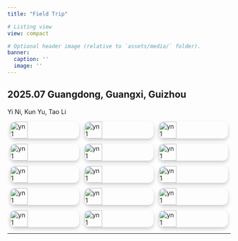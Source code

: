 ```yaml
---
title: "Field Trip"

# Listing view
view: compact

# Optional header image (relative to `assets/media/` folder).
banner:
  caption: ''
  image: ''
---
```



## **2025.07 Guangdong, Guangxi, Guizhou**
Yi Ni, Kun Yu, Tao Li

<style>
.gallery {
  display: flex;
  flex-wrap: wrap;
  gap: 12px;
  justify-content: center;
}
.gallery img {
  width: calc(33.333% - 12px);
  max-width: 100%;
  border-radius: 12px;
  box-shadow: 0 4px 8px rgba(0,0,0,0.2);
  transition: transform 0.3s;
}
@media (max-width: 768px) {
  .gallery img {
    width: calc(50% - 12px);
  }
}
@media (max-width: 500px) {
  .gallery img {
    width: 100%;
  }
}
.gallery img:hover {
  transform: scale(1.03);
}
</style>

<div class="gallery">
  <img src="/images/fieldtrip/2025-guangxi/1.jpg" alt="yn 1">
  <img src="/images/fieldtrip/2025-guangxi/2.jpg" alt="yn 1">
  <img src="/images/fieldtrip/2025-guangxi/3.jpg" alt="yn 1">
  <img src="/images/fieldtrip/2025-guangxi/4.jpg" alt="yn 1">
  <img src="/images/fieldtrip/2025-guangxi/5.jpg" alt="yn 1">
  <img src="/images/fieldtrip/2025-guangxi/6.jpg" alt="yn 1">
  <img src="/images/fieldtrip/2025-guangxi/7.jpg" alt="yn 1">
  <img src="/images/fieldtrip/2025-guangxi/8.jpg" alt="yn 1">
  <img src="/images/fieldtrip/2025-guangxi/9.jpg" alt="yn 1">
  <img src="/images/fieldtrip/2025-guangxi/10.jpg" alt="yn 1">
  <img src="/images/fieldtrip/2025-guangxi/11.jpg" alt="yn 1">
  <img src="/images/fieldtrip/2025-guangxi/12.jpg" alt="yn 1">
  <img src="/images/fieldtrip/2025-guangxi/13.jpg" alt="yn 1">
  <img src="/images/fieldtrip/2025-guangxi/14.jpg" alt="yn 1">
  <img src="/images/fieldtrip/2025-guangxi/15.jpg" alt="yn 1">
</div>

---
